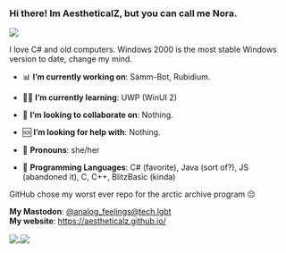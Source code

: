 ### Hi there! Im AestheticalZ, but you can call me Nora.
[![](https://visitcount.itsvg.in/api?id=AestheticalZ&label=Profile%20Views&color=0&icon=5&pretty=true)](https://visitcount.itsvg.in)


I love C# and old computers. Windows 2000 is the most stable Windows version to date, change my mind.

- 📊 **I’m currently working on**:
Samm-Bot, Rubidium.

- 🧑‍🏫 **I’m currently learning**:
UWP (WinUI 2)

- 👥 **I’m looking to collaborate on**:
Nothing.

- 🆘 **I’m looking for help with**:
Nothing.

- 🚻 **Pronouns**:
she/her

- 💾 **Programming Languages**:
C# (favorite), Java (sort of?), JS (abandoned it), C, C++, BlitzBasic (kinda)

GitHub chose my worst ever repo for the arctic archive program 😔

**My Mastodon**: [@analog_feelings@tech.lgbt](https://tech.lgbt/@analog_feelings)  
**My website**: https://aestheticalz.github.io/

<a href="https://github.com/anuraghazra/github-readme-stats">
  <img align="center" src="https://github-readme-stats.vercel.app/api?username=aestheticalz&show_icons=true&theme=tokyonight" />
</a>
<a href="https://github.com/anuraghazra/convoychat">
  <img align="center" src="https://github-readme-stats.vercel.app/api/top-langs/?username=aestheticalz&layout=compact&theme=tokyonight" />
</a>
